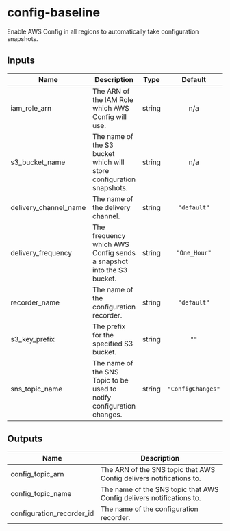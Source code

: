 # config-baseline

Enable AWS Config in all regions to automatically take configuration snapshots.

## Inputs

| Name | Description | Type | Default | Required |
|------|-------------|:----:|:-----:|:-----:|
| iam\_role\_arn | The ARN of the IAM Role which AWS Config will use. | string | n/a | yes |
| s3\_bucket\_name | The name of the S3 bucket which will store configuration snapshots. | string | n/a | yes |
| delivery\_channel\_name | The name of the delivery channel. | string | `"default"` | no |
| delivery\_frequency | The frequency which AWS Config sends a snapshot into the S3 bucket. | string | `"One_Hour"` | no |
| recorder\_name | The name of the configuration recorder. | string | `"default"` | no |
| s3\_key\_prefix | The prefix for the specified S3 bucket. | string | `""` | no |
| sns\_topic\_name | The name of the SNS Topic to be used to notify configuration changes. | string | `"ConfigChanges"` | no |

## Outputs

| Name | Description |
|------|-------------|
| config\_topic\_arn | The ARN of the SNS topic that AWS Config delivers notifications to. |
| config\_topic\_name | The name of the SNS topic that AWS Config delivers notifications to. |
| configuration\_recorder\_id | The name of the configuration recorder. |

